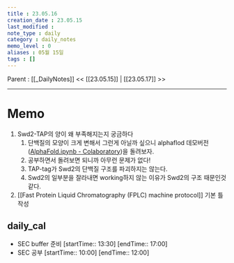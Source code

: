 ```yaml
---
title : 23.05.16
creation_date : 23.05.15
last_modified :
note_type : daily
category : daily_notes
memo_level : 0
aliases : 05월 15일
tags : []
---
```

Parent : [[_DailyNotes]]
<< [[23.05.15]] | [[23.05.17]] >>

---
# Memo

1.  Swd2-TAP의 양이 왜 부족해지는지 궁금하다
	1. 단백질의 모양이 크게 변해서 그런게 아닐까 싶으니 alphaflod 데모버전([AlphaFold.ipynb - Colaboratory](https://colab.research.google.com/github/deepmind/alphafold/blob/main/notebooks/AlphaFold.ipynb#scrollTo=VzJ5iMjTtoZw))을 돌려보자. 
	2. 공부하면서 돌려보면 되니까 아무런 문제가 없다!
	3. TAP-tag가 Swd2의 단백질 구조를 파괴하지는 않는다.
	4. Swd2의 일부분을 잘라내면 working하지 않는 이유가 Swd2의 구조 때문인것 같다.
2. [[Fast Protein Liquid Chromatography (FPLC) machine protocol]] 기본 틀 작성

## daily_cal
-  SEC buffer 준비 [startTime:: 13:30]  [endTime:: 17:00]
-  SEC 공부 [startTime:: 10:00]  [endTime:: 12:00]
